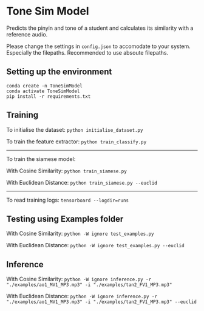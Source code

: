 # Tone Sim Model
Predicts the pinyin and tone of a student and calculates its similarity with a reference audio.

Please change the settings in `config.json` to accomodate to your system. Especially the filepaths. Recommended to use absoute filepaths.

## Setting up the environment
```
conda create -n ToneSimModel
conda activate ToneSimModel
pip install -r requirements.txt
```

## Training
To initialise the dataset: `python initialise_dataset.py` 

To train the feature extractor: `python train_classify.py`

---

To train the siamese model:

With Cosine Similarity: `python train_siamese.py`

With Euclidean Distance: `python train_siamese.py --euclid`

---

To read training logs: `tensorboard --logdir=runs`

## Testing using Examples folder
With Cosine Similarity: `python -W ignore test_examples.py`

With Euclidean Distance: `python -W ignore test_examples.py --euclid`

## Inference
With Cosine Similarity: `python -W ignore inference.py -r "./examples/ao1_MV1_MP3.mp3" -i "./examples/tan2_FV1_MP3.mp3"`

With Euclidean Distance: `python -W ignore inference.py -r "./examples/ao1_MV1_MP3.mp3" -i "./examples/tan2_FV1_MP3.mp3" --euclid`
